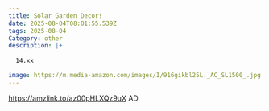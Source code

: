 ```yaml
---
title: Solar Garden Decor!
date: 2025-08-04T08:01:55.539Z
tags: 2025-08-04
Category: other
description: |+
  
  14.xx

image: https://m.media-amazon.com/images/I/916gikbl25L._AC_SL1500_.jpg
---
```

https://amzlink.to/az00pHLXQz9uX
AD